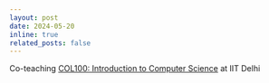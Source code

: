 ```yaml
---
layout: post
date: 2024-05-20
inline: true
related_posts: false
---
```


Co-teaching <a href="https://kumarmadhukar.github.io/courses/col100-summer24/index.html">COL100: Introduction to Computer Science</a> at IIT Delhi
